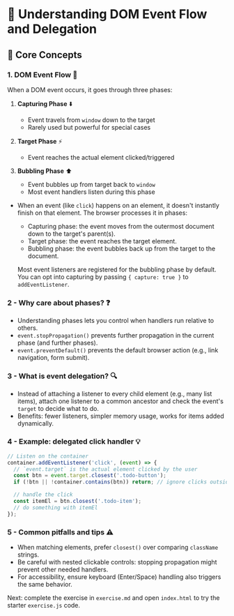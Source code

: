 # 🧠 Understanding DOM Event Flow and Delegation

## 🧩 Core Concepts

### 1. DOM Event Flow 🔁
When a DOM event occurs, it goes through three phases:
1. **Capturing Phase** ⬇️
   - Event travels from `window` down to the target
   - Rarely used but powerful for special cases
   
2. **Target Phase** ⚡
   - Event reaches the actual element clicked/triggered
   
3. **Bubbling Phase** ⬆️
   - Event bubbles up from target back to `window`
   - Most event handlers listen during this phase

- When an event (like `click`) happens on an element, it doesn't instantly finish on that element. The browser processes it in phases:
  - Capturing phase: the event moves from the outermost document down to the target's parent(s).
  - Target phase: the event reaches the target element.
  - Bubbling phase: the event bubbles back up from the target to the document.

  Most event listeners are registered for the bubbling phase by default. You can opt into capturing by passing `{ capture: true }` to `addEventListener`.

### 2 - Why care about phases? ❓

- Understanding phases lets you control when handlers run relative to others.
- `event.stopPropagation()` prevents further propagation in the current phase (and further phases).
- `event.preventDefault()` prevents the default browser action (e.g., link navigation, form submit).


### 3 - What is event delegation? 🔍

- Instead of attaching a listener to every child element (e.g., many list items), attach one listener to a common ancestor and check the event's `target` to decide what to do.
- Benefits: fewer listeners, simpler memory usage, works for items added dynamically.


### 4 - Example: delegated click handler 💡

```js
// Listen on the container
container.addEventListener('click', (event) => {
  // `event.target` is the actual element clicked by the user
  const btn = event.target.closest('.todo-button');
  if (!btn || !container.contains(btn)) return; // ignore clicks outside

  // handle the click
  const itemEl = btn.closest('.todo-item');
  // do something with itemEl
});
```


### 5 - Common pitfalls and tips ⚠️

- When matching elements, prefer `closest()` over comparing `className` strings.
- Be careful with nested clickable controls: stopping propagation might prevent other needed handlers.
- For accessibility, ensure keyboard (Enter/Space) handling also triggers the same behavior.

Next: complete the exercise in `exercise.md` and open `index.html` to try the starter `exercise.js` code.
